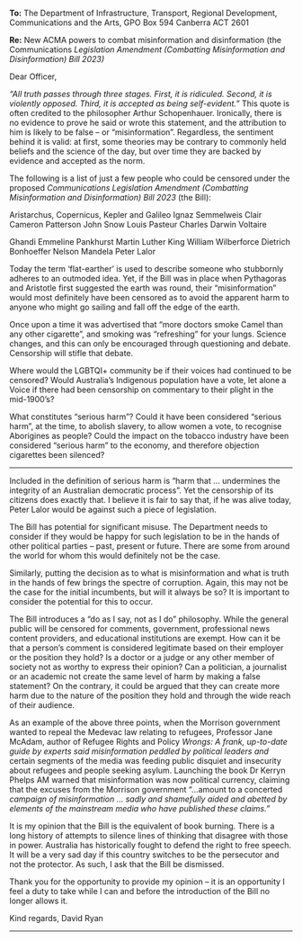 **To:** The Department of Infrastructure, Transport, Regional Development,
Communications and the Arts,
GPO Box 594
Canberra ACT 2601

**Re:** New ACMA powers to combat misinformation and disinformation (the Communications
_Legislation Amendment (Combatting Misinformation and Disinformation) Bill 2023)_

Dear Officer,

_“All truth passes through three stages. First, it is ridiculed. Second, it is violently opposed. Third, it is_
_accepted as being self-evident.”_
This quote is often credited to the philosopher Arthur Schopenhauer. Ironically, there is no evidence
to prove he said or wrote this statement, and the attribution to him is likely to be false – or
“misinformation”. Regardless, the sentiment behind it is valid: at first, some theories may be
contrary to commonly held beliefs and the science of the day, but over time they are backed by
evidence and accepted as the norm.

The following is a list of just a few people who could be censored under the proposed
_Communications Legislation Amendment (Combatting Misinformation and Disinformation) Bill 2023_
(the Bill):


Aristarchus, Copernicus, Kepler and Galileo
Ignaz Semmelweis
Clair Cameron Patterson
John Snow
Louis Pasteur
Charles Darwin
Voltaire


Ghandi
Emmeline Pankhurst
Martin Luther King
William Wilberforce
Dietrich Bonhoeffer
Nelson Mandela
Peter Lalor


Today the term ‘flat-earther’ is used to describe someone who stubbornly adheres to an outmoded
idea. Yet, if the Bill was in place when Pythagoras and Aristotle first suggested the earth was round,
their “misinformation” would most definitely have been censored as to avoid the apparent harm to
anyone who might go sailing and fall off the edge of the earth.

Once upon a time it was advertised that “more doctors smoke Camel than any other cigarette”, and
smoking was “refreshing” for your lungs. Science changes, and this can only be encouraged through
questioning and debate. Censorship will stifle that debate.

Where would the LGBTQI+ community be if their voices had continued to be censored? Would
Australia’s Indigenous population have a vote, let alone a Voice if there had been censorship on
commentary to their plight in the mid-1900’s?

What constitutes “serious harm”? Could it have been considered “serious harm”, at the time, to
abolish slavery, to allow women a vote, to recognise Aborigines as people? Could the impact on the
tobacco industry have been considered “serious harm” to the economy, and therefore objection
cigarettes been silenced?


-----

Included in the definition of serious harm is “harm that … undermines the integrity of an Australian
democratic process”. Yet the censorship of its citizens does exactly that. I believe it is fair to say that,
if he was alive today, Peter Lalor would be against such a piece of legislation.

The Bill has potential for significant misuse. The Department needs to consider if they would be
happy for such legislation to be in the hands of other political parties – past, present or future. There
are some from around the world for whom this would definitely not be the case.

Similarly, putting the decision as to what is misinformation and what is truth in the hands of few
brings the spectre of corruption. Again, this may not be the case for the initial incumbents, but will it
always be so? It is important to consider the potential for this to occur.

The Bill introduces a “do as I say, not as I do” philosophy. While the general public will be censored
for comments, government, professional news content providers, and educational institutions are
exempt. How can it be that a person’s comment is considered legitimate based on their employer or
the position they hold? Is a doctor or a judge or any other member of society not as worthy to
express their opinion? Can a politician, a journalist or an academic not create the same level of harm
by making a false statement? On the contrary, it could be argued that they can create more harm
due to the nature of the position they hold and through the wide reach of their audience.

As an example of the above three points, when the Morrison government wanted to repeal the
Medevac law relating to refugees, Professor Jane McAdam, author of Refugee Rights and Policy
_Wrongs: A frank, up-to-date guide by experts said misinformation peddled by political leaders and_
certain segments of the media was feeding public disquiet and insecurity about refugees and people
seeking asylum. Launching the book Dr Kerryn Phelps AM warned that misinformation was now
political currency, claiming that the excuses from the Morrison government “…amount to a concerted
_campaign of misinformation … sadly and shamefully aided and abetted by elements of the_
_mainstream media who have published these claims.”_

It is my opinion that the Bill is the equivalent of book burning. There is a long history of attempts to
silence lines of thinking that disagree with those in power. Australia has historically fought to defend
the right to free speech. It will be a very sad day if this country switches to be the persecutor and
not the protector. As such, I ask that the Bill be dismissed.

Thank you for the opportunity to provide my opinion – it is an opportunity I feel a duty to take while I
can and before the introduction of the Bill no longer allows it.

Kind regards,
David Ryan


-----

